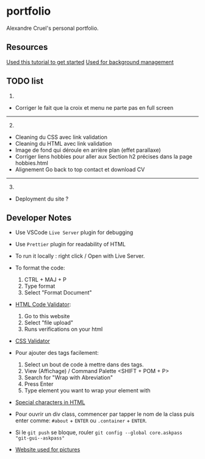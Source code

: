 # portfolio

Alexandre Cruel's personal portfolio.

## Resources

[Used this tutorial to get started](https://www.youtube.com/watch?v=qz0aGYrrlhU)
[Used for background management](https://www.codeur.com/tuto/css/effet-parallaxe-css/#:~:text=L'effet%20de%20parallaxe%20en,'exploration%20de%20l'utilisateur.)

## TODO list
1)
- Corriger le fait que la croix et menu ne parte pas en full screen 
-----------------------------
2)
- Cleaning du CSS avec link validation
- Cleaning du HTML avec link validation
- Image de fond qui déroule en arrière plan (effet parallaxe)
- Corriger liens hobbies pour aller aux Section h2 précises dans la page hobbies.html
- Alignement Go back to top contact et download CV
-----------------------------
3)
- Deployment du site ? 


## Developer Notes

- Use VSCode `Live Server` plugin for debugging
- Use `Prettier` plugin for readability of HTML

- To run it locally : right click / Open with Live Server.

- To format the code:

  1. CTRL + MAJ + P
  2. Type format
  3. Select "Format Document"

- [HTML Code Validator](https://validator.w3.org/):

  1. Go to this website
  2. Select "file upload"
  3. Runs verifications on your html

- [CSS Validator](https://jigsaw.w3.org/css-validator/)

- Pour ajouter des tags facilement:

  1. Select un bout de code à mettre dans des tags.
  2. View (Affichage) / Command Palette <SHIFT + POM + P>
  3. Search for "Wrap with Abreviation"
  4. Press Enter
  5. Type element you want to wrap your element with

- [Special characters in HTML](https://www.w3schools.com/html/html_entities.asp)

- Pour ouvrir un div class, commencer par tapper le nom de la class puis enter comme:  `#about` + `ENTER` ou `.container` + `ENTER`.

- Si le `git push` se bloque, rouler `git config --global core.askpass "git-gui--askpass"`

- [Website used for pictures](https://unsplash.com/s/photos/portfolio)
